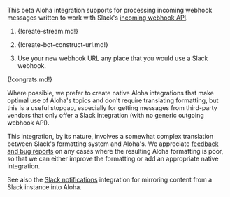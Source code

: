 This beta Aloha integration supports for processing incoming webhook
messages written to work with Slack's [incoming webhook
API](https://api.slack.com/messaging/webhooks).

1. {!create-stream.md!}

1. {!create-bot-construct-url.md!}

1. Use your new webhook URL any place that you would use a Slack webhook.

{!congrats.md!}

Where possible, we prefer to create native Aloha integrations that
make optimal use of Aloha's topics and don't require translating
formatting, but this is a useful stopgap, especially for getting
messages from third-party vendors that only offer a Slack integration
(with no generic outgoing webhook API).

This integration, by its nature, involves a somewhat complex
translation between Slack's formatting system and Aloha's.  We
appreciate [feedback and bug reports](/help/contact-support) on any
cases where the resulting Aloha formatting is poor, so that we can
either improve the formatting or add an appropriate native integration.

See also the [Slack notifications](/integrations/doc/slack)
integration for mirroring content from a Slack instance into Aloha.
